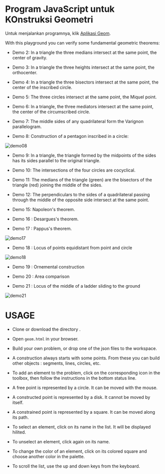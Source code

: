 # Program JavaScript untuk KOnstruksi Geometri
Untuk menjalankan programnya, klik [Aplikasi Geom](https://sahidyk.github.io/geom/geom.html).

With this playground you can verify some fundamental geometric theorems:

* Demo 2: In a triangle the three medians intersect at the same point, the center of gravity.

* Demo 3: In a triangle the three heights intersect at the same point, the orthocenter.

* Demo 4: In a triangle the three bisectors intersect at the same point, the center of the inscribed circle.

* Demo 5: The three circles intersect at the same point, the Miquel point.

* Demo 6: In a triangle, the three mediators intersect at the same point, the center of the circumscribed circle.

* Demo 7: The middle sides of any quadrilateral form the Varignon parallelogram.

* Demo 8: Construction of a pentagon inscribed in a circle:

![demo08](demo08.png)

* Demo 9: In a triangle, the triangle formed by the midpoints of the sides has its sides parallel to the original triangle.

* Demo 10: The intersections of the four circles are cocyclical.

* Demo 11: The medians of the triangle (green) are the bisectors of the triangle (red) joining the middle of the sides.

* Demo 12: The perpendiculars to the sides of a quadrilateral passing through the middle of the opposite side intersect at the same point.

* Demo 15: Napoleon's theorem.

* Demo 16 : Desargues's theorem.

* Demo 17 : Pappus's theorem.

![demo17](demo17.png)

* Demo 18 : Locus of points equidistant from point and circle

![demo18](demo18.png)

* Demo 19 : Ornemental construction

* Demo 20 : Area comparison

* Demo 21 : Locus of the middle of a ladder sliding to the ground

![demo21](demo21.png)


# USAGE

* Clone or download the directory .

* Open `geom.html` in your browser.

* Build your own problem, or drop one of the json files to the workspace.

* A construction always starts with some points. From these you can build other objects : segments, lines, circles, etc. 

* To add an element to the problem, click on the corresponding icon in the toolbox, then follow the instructions in the bottom status line.

* A free point is represented by a circle. It can be moved with the mouse.

* A constructed point is represented by a disk. It cannot be moved by itself.

* A constrained point is represented by a square. It can be moved along its path.

* To select an element, click on its name in the list. It will be displayed hilited.

* To unselect an element, click again on its name.

* To change the color of an element, click on its colored square and choose another color in the palette.

* To scroll the list, use the up and down keys from the keyboard.
